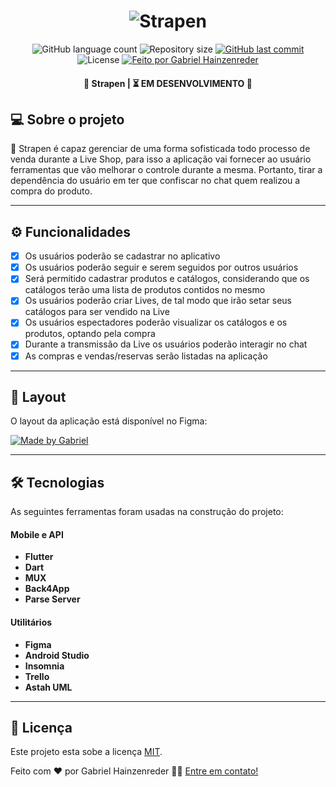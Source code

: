 <h1 align="center">
    <img alt="Strapen" title="#Strapen" src="https://user-images.githubusercontent.com/44183128/129429647-d4ccd1d6-f9e4-4fd7-9d0f-4809f967a516.png" />
</h1>

<p align="center">
  <img alt="GitHub language count" src="https://img.shields.io/github/languages/count/GabrielDimaa/strapen_app?color=%2304D361">

  <img alt="Repository size" src="https://img.shields.io/github/repo-size/GabrielDimaa/strapen_app">
  
  <a href="https://github.com/GabrielDimaa/strapen_app">
    <img alt="GitHub last commit" src="https://img.shields.io/github/last-commit/GabrielDimaa/strapen_app">
  </a>
    
  <img alt="License" src="https://img.shields.io/badge/license-MIT-brightgreen">

  <a href="https://gabrieldimaa.github.io/">
    <img alt="Feito por Gabriel Hainzenreder" src="https://img.shields.io/badge/feito%20por-Gabriel-%237519C1">
  </a>
</p>

<h4 align="center"> 
  🤳 Strapen | ⏳ EM DESENVOLVIMENTO 🧪
</h4>

## 💻 Sobre o projeto

🤳 Strapen é capaz gerenciar de uma forma sofisticada todo processo de venda durante a Live Shop, para isso a aplicação vai fornecer ao usuário ferramentas que vão melhorar o controle durante a mesma. Portanto, tirar a dependência do usuário em ter que confiscar no chat quem realizou a compra do produto.

---

## ⚙️ Funcionalidades

- [x] Os usuários poderão se cadastrar no aplicativo
- [x] Os usuários poderão seguir e serem seguidos por outros usuários
- [x] Será permitido cadastrar produtos e catálogos, considerando que os catálogos terão uma lista de produtos contidos no mesmo
- [x] Os usuários poderão criar Lives, de tal modo que irão setar seus catálogos para ser vendido na Live
- [x] Os usuários espectadores poderão visualizar os catálogos e os produtos, optando pela compra
- [x] Durante a transmissão da Live os usuários poderão interagir no chat
- [x] As compras e vendas/reservas serão listadas na aplicação

---

## 🎨 Layout

O layout da aplicação está disponível no Figma:

<a href="https://www.figma.com/file/PYmq9I00uNH5ReD8Shkz4K/Strapen?node-id=15%3A2">
  <img alt="Made by Gabriel" src="https://img.shields.io/badge/Acessar%20Layout%20-Figma-%2304D361">
</a>

---

## 🛠 Tecnologias

As seguintes ferramentas foram usadas na construção do projeto:

#### **Mobile e API**

-   **Flutter**
-   **Dart**
-   **MUX**
-   **Back4App**
-   **Parse Server**

#### **Utilitários**

-   **Figma**
-   **Android Studio**
-   **Insomnia**
-   **Trello**
-   **Astah UML**

---

## 📝 Licença

Este projeto esta sobe a licença [MIT](./LICENSE).

Feito com ❤️ por Gabriel Hainzenreder 👋🏽 [Entre em contato!](https://www.linkedin.com/in/gabriel-de-matos-hainzenreder-98005b192)
